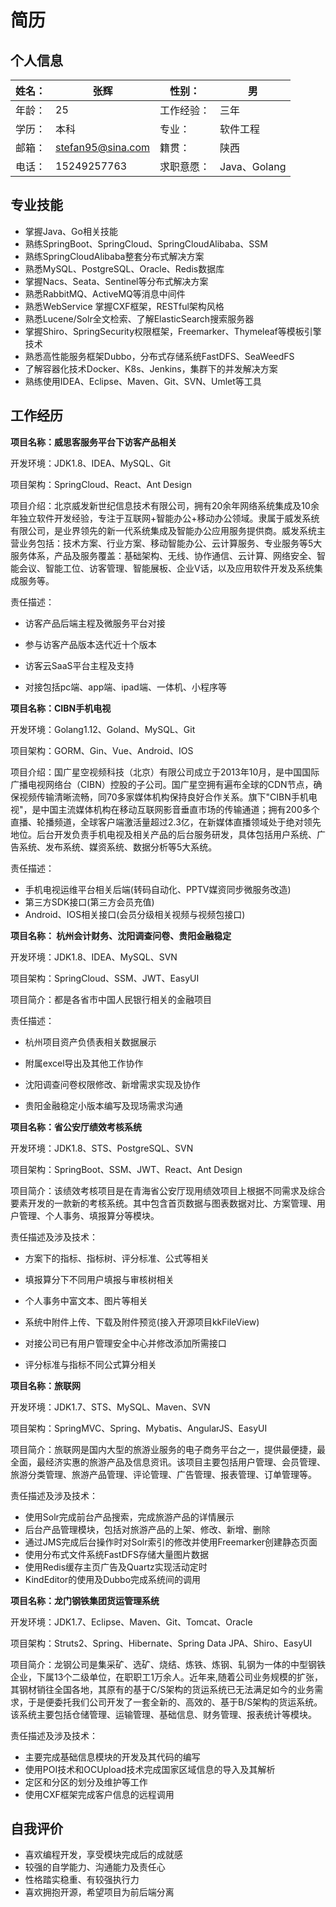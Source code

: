 # 简历

## 个人信息

| 姓名： | 张辉 | 性别： | 男 |
| --- | --- | --- | --- |
| 年龄： | 25 | 工作经验： | 三年 |
| 学历： | 本科 | 专业： | 软件工程 |
| 邮箱： | stefan95@sina.com | 籍贯： | 陕西 |
| 电话： | 15249257763 | 求职意愿： | Java、Golang |

## 专业技能

* 掌握Java、Go相关技能
* 熟练SpringBoot、SpringCloud、SpringCloudAlibaba、SSM
* 熟练SpringCloudAlibaba整套分布式解决方案
* 熟悉MySQL、PostgreSQL、Oracle、Redis数据库
* 掌握Nacs、Seata、Sentinel等分布式解决方案
* 熟悉RabbitMQ、ActiveMQ等消息中间件
* 熟悉WebService 掌握CXF框架，RESTful架构风格
* 熟悉Lucene/Solr全文检索、了解ElasticSearch搜索服务器
* 掌握Shiro、SpringSecurity权限框架，Freemarker、Thymeleaf等模板引擎技术
* 熟悉高性能服务框架Dubbo，分布式存储系统FastDFS、SeaWeedFS
* 了解容器化技术Docker、K8s、Jenkins，集群下的并发解决方案
* 熟练使用IDEA、Eclipse、Maven、Git、SVN、Umlet等工具

## 工作经历

**项目名称：威思客服务平台下访客产品相关**

开发环境：JDK1.8、IDEA、MySQL、Git

项目架构：SpringCloud、React、Ant Design

项目介绍：北京威发新世纪信息技术有限公司，拥有20余年网络系统集成及10余年独立软件开发经验，专注于互联网+智能办公+移动办公领域。隶属于威发系统有限公司，是业界领先的新一代系统集成及智能办公应用服务提供商。威发系统主营业务包括：技术方案、行业方案、移动智能办公、云计算服务、专业服务等5大服务体系，产品及服务覆盖：基础架构、无线、协作通信、云计算、网络安全、智能会议、智能工位、访客管理、智能展板、企业V话，以及应用软件开发及系统集成服务等。

责任描述：

- 访客产品后端主程及微服务平台对接

- 参与访客产品版本迭代近十个版本
- 访客云SaaS平台主程及支持
- 对接包括pc端、app端、ipad端、一体机、小程序等

**项目名称：CIBN手机电视**

开发环境：Golang1.12、Goland、MySQL、Git

项目架构：GORM、Gin、Vue、Android、IOS

项目介绍：国广星空视频科技（北京）有限公司成立于2013年10月，是中国国际广播电视网络台（CIBN）控股的子公司。国广星空拥有遍布全球的CDN节点，确保视频传输清晰流畅，同70多家媒体机构保持良好合作关系。旗下&quot;CIBN手机电视&quot;，是中国主流媒体机构在移动互联网影音垂直市场的传输通道；拥有200多个直播、轮播频道，全球客户端激活量超过2.3亿，在新媒体直播领域处于绝对领先地位。后台开发负责手机电视及相关产品的后台服务研发，具体包括用户系统、广告系统、发布系统、媒资系统、数据分析等5大系统。

责任描述：

- 手机电视运维平台相关后端(转码自动化、PPTV媒资同步微服务改造)
- 第三方SDK接口(第三方会员充值)
- Android、IOS相关接口(会员分级相关视频与视频包接口)

**项目名称： 杭州会计财务、沈阳调查问卷、贵阳金融稳定**

开发环境：JDK1.8、IDEA、MySQL、SVN

项目架构：SpringCloud、SSM、JWT、EasyUI

项目简介：都是各省市中国人民银行相关的金融项目

责任描述：

- 杭州项目资产负债表相关数据展示
- 附属excel导出及其他工作协作

- 沈阳调查问卷权限修改、新增需求实现及协作

- 贵阳金融稳定小版本编写及现场需求沟通

**项目名称：省公安厅绩效考核系统**

开发环境：JDK1.8、STS、PostgreSQL、SVN

项目架构：SpringBoot、SSM、JWT、React、Ant Design

项目简介：该绩效考核项目是在青海省公安厅现用绩效项目上根据不同需求及综合要素开发的一款新的考核系统。其中包含首页数据与图表数据对比、方案管理、用户管理、个人事务、填报算分等模块。

责任描述及涉及技术：

- 方案下的指标、指标树、评分标准、公式等相关

- 填报算分下不同用户填报与审核树相关
- 个人事务中富文本、图片等相关
- 系统中附件上传、下载及附件预览(接入开源项目kkFileView)
- 对接公司已有用户管理安全中心并修改添加所需接口
- 评分标准与指标不同公式算分相关

**项目名称：旅联网**

开发环境：JDK1.7、STS、MySQL、Maven、SVN

项目架构：SpringMVC、Spring、Mybatis、AngularJS、EasyUI

项目简介：旅联网是国内大型的旅游业服务的电子商务平台之一，提供最便捷，最全面，最经济实惠的旅游产品及信息资讯。该项目主要包括用户管理、会员管理、旅游分类管理、旅游产品管理、评论管理、广告管理、报表管理、订单管理等。

责任描述及涉及技术：

- 使用Solr完成前台产品搜索，完成旅游产品的详情展示
- 后台产品管理模块，包括对旅游产品的上架、修改、新增、删除
- 通过JMS完成后台操作时对Solr索引的修改并使用Freemarker创建静态页面
- 使用分布式文件系统FastDFS存储大量图片数据
- 使用Redis缓存主页广告及Quartz实现活动定时
- KindEditor的使用及Dubbo完成系统间的调用

**项目名称：龙门钢铁集团货运管理系统**

开发环境：JDK1.7、Eclipse、Maven、Git、Tomcat、Oracle

项目架构：Struts2、Spring、Hibernate、Spring Data JPA、Shiro、EasyUI

项目简介：龙钢公司是集采矿、选矿、烧结、炼铁、炼钢、轧钢为一体的中型钢铁企业，下属13个二级单位，在职职工1万余人。近年来,随着公司业务规模的扩张，其钢材销往全国各地，其原有的基于C/S架构的货运系统已无法满足如今的业务需求，于是便委托我们公司开发了一套全新的、高效的、基于B/S架构的货运系统。该系统主要包括仓储管理、运输管理、基础信息、财务管理、报表统计等模块。

责任描述及涉及技术：

- 主要完成基础信息模块的开发及其代码的编写
- 使用POI技术和OCUpload技术完成国家区域信息的导入及其解析
- 定区和分区的划分及维护等工作
- 使用CXF框架完成客户信息的远程调用

## 自我评价

- 喜欢编程开发，享受模块完成后的成就感
- 较强的自学能力、沟通能力及责任心
- 性格踏实稳重、有较强执行力
- 喜欢拥抱开源，希望项目为前后端分离
